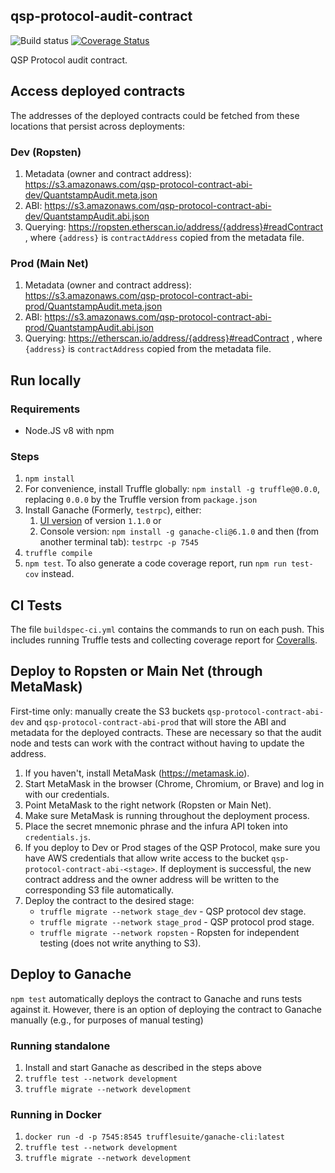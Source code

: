 ## qsp-protocol-audit-contract

![Build status](https://codebuild.us-east-1.amazonaws.com/badges?uuid=eyJlbmNyeXB0ZWREYXRhIjoiZmNQeU81OEExcy8zZS9vdkpWU3NNQUJDNnVYYTRTbHQvaGE4TExaZXhVcnFFWXY3VjdJRGxyU3IrTk9UNTQzMWJJNk5rdThNZEE4SVUxS3h0QkNPZG0wPSIsIml2UGFyYW1ldGVyU3BlYyI6IkhmZUo3c005aHZRdUdjTloiLCJtYXRlcmlhbFNldFNlcmlhbCI6MX0%3D&branch=develop)
[![Coverage Status](https://coveralls.io/repos/github/quantstamp/qsp-protocol-audit-contract/badge.svg?branch=develop&t=kDg4aW)](https://coveralls.io/github/quantstamp/qsp-protocol-audit-contract)

QSP Protocol audit contract.

## Access deployed contracts

The addresses of the deployed contracts could be fetched from these locations that persist across deployments:

### Dev (Ropsten)
1. Metadata (owner and contract address): https://s3.amazonaws.com/qsp-protocol-contract-abi-dev/QuantstampAudit.meta.json
1. ABI: https://s3.amazonaws.com/qsp-protocol-contract-abi-dev/QuantstampAudit.abi.json
1. Querying: https://ropsten.etherscan.io/address/{address}#readContract , where `{address}` is `contractAddress` copied from the metadata file.

### Prod (Main Net)
1. Metadata (owner and contract address): https://s3.amazonaws.com/qsp-protocol-contract-abi-prod/QuantstampAudit.meta.json
1. ABI: https://s3.amazonaws.com/qsp-protocol-contract-abi-prod/QuantstampAudit.abi.json
1. Querying: https://etherscan.io/address/{address}#readContract , where `{address}` is `contractAddress` copied from the metadata file.

## Run locally
### Requirements

* Node.JS v8 with npm

### Steps

1. `npm install`
1. For convenience, install Truffle globally: `npm install -g truffle@0.0.0`, replacing `0.0.0` by the Truffle version from `package.json`
1. Install Ganache (Formerly, `testrpc`), either:
    1. [UI version](http://truffleframework.com/ganache/) of version `1.1.0` or
    1. Console version: `npm install -g ganache-cli@6.1.0` and then (from another terminal tab): `testrpc -p 7545`
1. `truffle compile`
1. `npm test`. To also generate a code coverage report, run `npm run test-cov` instead.

## CI Tests

The file `buildspec-ci.yml` contains the commands to run on each push.
This includes running Truffle tests and collecting coverage report for [Coveralls](https://coveralls.io/github/quantstamp/qsp-protocol-audit-contract).

## Deploy to Ropsten or Main Net (through MetaMask)

First-time only: manually create the S3 buckets `qsp-protocol-contract-abi-dev` and `qsp-protocol-contract-abi-prod` that will store the ABI and metadata for the deployed contracts. These are necessary so that the audit node and tests can work with the contract without having to update the address.

1. If you haven't, install MetaMask (https://metamask.io).
1. Start MetaMask in the browser (Chrome, Chromium, or Brave) and log in with our credentials.
1. Point MetaMask to the right network (Ropsten or Main Net).
1. Make sure MetaMask is running throughout the deployment process.
1. Place the secret mnemonic phrase and the infura API token into `credentials.js`.
1. If you deploy to Dev or Prod stages of the QSP Protocol, make sure you have AWS credentials that allow write access to the bucket `qsp-protocol-contract-abi-<stage>`. If deployment is successful, the new contract address and the owner address will be written to the corresponding S3 file automatically.
1. Deploy the contract to the desired stage:
    * `truffle migrate --network stage_dev` - QSP protocol dev stage.
    * `truffle migrate --network stage_prod` - QSP protocol prod stage.
    * `truffle migrate --network ropsten` - Ropsten for independent testing (does not write anything to S3).

## Deploy to Ganache

`npm test` automatically deploys the contract to Ganache and runs tests against it. However, there is an option of deploying the contract to Ganache manually (e.g., for purposes of manual testing)

### Running standalone
1. Install and start Ganache as described in the steps above
1. `truffle test --network development`
1. `truffle migrate --network development`

### Running in Docker
1. `docker run -d -p 7545:8545 trufflesuite/ganache-cli:latest`
1. `truffle test --network development`
1. `truffle migrate --network development`

